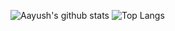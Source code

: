 ![Aayush's github stats](https://github-readme-stats.vercel.app/api?username=AayushDongre&count_private=true&show_icons=true)
![Top Langs](https://github-readme-stats.vercel.app/api/top-langs/?username=AayushDongre&layout=compact)

